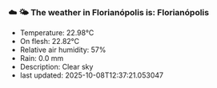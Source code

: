 ### ☁️ 🌤️  The weather in Florianópolis is: Florianópolis

- Temperature: 22.98°C
- On flesh: 22.82°C
- Relative air humidity: 57%
- Rain: 0.0 mm
- Description: Clear sky
- last updated: 2025-10-08T12:37:21.053047
